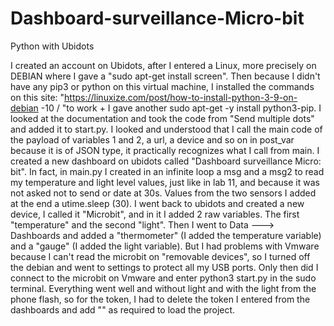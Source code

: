 # Dashboard-surveillance-Micro-bit
Python with Ubidots

I created an account on Ubidots, after I entered a Linux, more precisely on DEBIAN where I gave a "sudo apt-get install screen". Then because I didn't have any pip3 or python 
on this virtual machine, I installed the commands on this site: "https://linuxize.com/post/how-to-install-python-3-9-on-debian -10 / "to work + I gave another sudo apt-get -y 
install python3-pip. I looked at the documentation and took the code from "Send multiple dots" and added it to start.py.
I looked and understood that I call the main code of the payload of variables 1 and 2, a url, a device and so on in post_var because it is of JSON type, it practically recognizes
what I call from main.
I created a new dashboard on ubidots called "Dashboard surveillance Micro: bit".
In fact, in main.py I created in an infinite loop a msg and a msg2 to read my temperature and light level values, just like in lab 11, and because it was not asked not to send 
or date at 30s. Values from the two sensors I added at the end a utime.sleep (30).
I went back to ubidots and created a new device, I called it "Microbit", and in it I added 2 raw variables. The first "temperature" and the second "light". Then I went to 
Data ---> Dashboards and added a "thermometer" (I added the temperature variable) and a "gauge" (I added the light variable). But I had problems with Vmware because I can't 
read the microbit on "removable devices", so I turned off the debian and went to settings to protect all my USB ports. Only then did I connect to the microbit on Vmware and enter 
python3 start.py in the sudo terminal. Everything went well and without light and with the light from the phone flash, so for the token, I had to delete the token I entered from 
the dashboards and add "<token>" as required to load the project.
